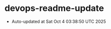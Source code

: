# devops-readme-update
<!--START_SECTION:activity-->
- Auto-updated at Sat Oct  4 03:38:50 UTC 2025
<!--END_SECTION:activity-->
